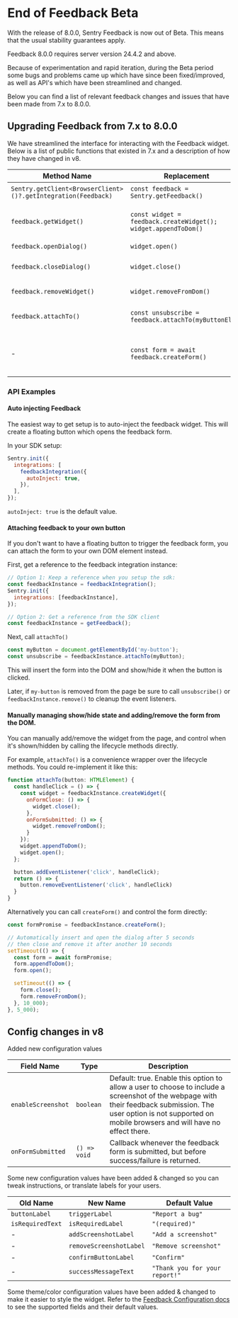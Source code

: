 # End of Feedback Beta

With the release of 8.0.0, Sentry Feedback is now out of Beta. This means that the usual stability guarantees apply.

Feedback 8.0.0 requires server version 24.4.2 and above.

Because of experimentation and rapid iteration, during the Beta period some bugs and problems came up which have since
been fixed/improved, as well as API's which have been streamlined and changed.

Below you can find a list of relevant feedback changes and issues that have been made from 7.x to 8.0.0.

## Upgrading Feedback from 7.x to 8.0.0

We have streamlined the interface for interacting with the Feedback widget. Below is a list of public functions that
existed in 7.x and a description of how they have changed in v8.

| Method Name                                                   | Replacement                                                    | Notes                                                                                                                                                                                                                             |
| ------------------------------------------------------------- | -------------------------------------------------------------- | --------------------------------------------------------------------------------------------------------------------------------------------------------------------------------------------------------------------------------- |
| `Sentry.getClient<BrowserClient>()?.getIntegration(Feedback)` | `const feedback = Sentry.getFeedback()`                        | Get a type-safe reference to the configured feedbackIntegration instance.                                                                                                                                                         |
| `feedback.getWidget()`                                        | `const widget = feedback.createWidget(); widget.appendToDom()` | The SDK no longer maintains a stack of form instances. If you call `createWidget()` a new widget will be inserted into the DOM and an `ActorComponent` returned allows you control over the lifecycle of the widget.              |
| `feedback.openDialog()`                                       | `widget.open()`                                                | Make the form inside the widget visible.                                                                                                                                                                                          |
| `feedback.closeDialog()`                                      | `widget.close()`                                               | Make the form inside the widget hidden in the page. Success/Error messages will still be rendered and will hide themselves if the form was recently submitted.                                                                    |
| `feedback.removeWidget()`                                     | `widget.removeFromDom()`                                       | Remove the form and widget instance from the page. After calling this `widget.el.parentNode` will be set to null.                                                                                                                 |
| `feedback.attachTo()`                                         | `const unsubscribe = feedback.attachTo(myButtonElem)`          | The `attachTo()` method will create an onClick event listener to your html element that calls `appendToDom()` and `open()`. It returns a callback to remove the event listener.                                                   |
| -                                                             | `const form = await feedback.createForm()`                     | A new method `createForm()`, used internally by `createWidget()` and `attachTo()`, returns a `Promise<ReturnType<FeedbackModalIntegration['createDialog']>>` so you can control showing and hiding of the feedback form directly. |

### API Examples

#### Auto injecting Feedback

The easiest way to get setup is to auto-inject the feedback widget. This will create a floating button which opens the
feedback form.

In your SDK setup:

```javascript
Sentry.init({
  integrations: [
    feedbackIntegration({
      autoInject: true,
    }),
  ],
});
```

`autoInject: true` is the default value.

#### Attaching feedback to your own button

If you don't want to have a floating button to trigger the feedback form, you can attach the form to your own DOM
element instead.

First, get a reference to the feedback integration instance:

```javascript
// Option 1: Keep a reference when you setup the sdk:
const feedbackInstance = feedbackIntegration();
Sentry.init({
  integrations: [feedbackInstance],
});

// Option 2: Get a reference from the SDK client
const feedbackInstance = getFeedback();
```

Next, call `attachTo()`

```javascript
const myButton = document.getElementById('my-button');
const unsubscribe = feedbackInstance.attachTo(myButton);
```

This will insert the form into the DOM and show/hide it when the button is clicked.

Later, if `my-button` is removed from the page be sure to call `unsubscribe()` or `feedbackInstance.remove()` to cleanup
the event listeners.

#### Manually managing show/hide state and adding/remove the form from the DOM.

You can manually add/remove the widget from the page, and control when it's shown/hidden by calling the lifecycle
methods directly.

For example, `attachTo()` is a convenience wrapper over the lifecycle methods. You could re-implement it like this:

```javascript
function attachTo(button: HTMLElement) {
  const handleClick = () => {
    const widget = feedbackInstance.createWidget({
      onFormClose: () => {
        widget.close();
      },
      onFormSubmitted: () => {
        widget.removeFromDom();
      }
    });
    widget.appendToDom();
    widget.open();
  };

  button.addEventListener('click', handleClick);
  return () => {
    button.removeEventListener('click', handleClick)
  }
}
```

Alternatively you can call `createForm()` and control the form directly:

```javascript
const formPromise = feedbackInstance.createForm();

// Automatically insert and open the dialog after 5 seconds
// then close and remove it after another 10 seconds
setTimeout(() => {
  const form = await formPromise;
  form.appendToDom();
  form.open();

  setTimeout(() => {
    form.close();
    form.removeFromDom();
  }, 10_000);
}, 5_000);
```

## Config changes in v8

Added new configuration values

| Field Name         | Type         | Description                                                                                                                                                                                                           |
| ------------------ | ------------ | --------------------------------------------------------------------------------------------------------------------------------------------------------------------------------------------------------------------- |
| `enableScreenshot` | `boolean`    | Default: true. Enable this option to allow a user to choose to include a screenshot of the webpage with their feedback submission. The user option is not supported on mobile browsers and will have no effect there. |
| `onFormSubmitted`  | `() => void` | Callback whenever the feedback form is submitted, but before success/failure is returned.                                                                                                                             |

Some new configuration values have been added & changed so you can tweak instructions, or translate labels for your
users.

| Old Name         | New Name                | Default Value                  |
| ---------------- | ----------------------- | ------------------------------ |
| `buttonLabel`    | `triggerLabel`          | `"Report a bug"`               |
| `isRequiredText` | `isRequiredLabel`       | `"(required)"`                 |
| -                | `addScreenshotLabel`    | `"Add a screenshot"`           |
| -                | `removeScreenshotLabel` | `"Remove screenshot"`          |
| -                | `confirmButtonLabel`    | `"Confirm"`                    |
| -                | `successMessageText`    | `"Thank you for your report!"` |

Some theme/color configuration values have been added & changed to make it easier to style the widget. Refer to the
[Feedback Configuration docs](https://docs.sentry.io/platforms/javascript/user-feedback/configuration/#user-feedback-widget)
to see the supported fields and their default values.
